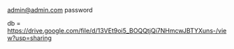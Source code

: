 admin@admin.com
password


db = https://drive.google.com/file/d/13VEt9oi5_BOQQtjQi7NHmcwJBTYXuns-/view?usp=sharing


